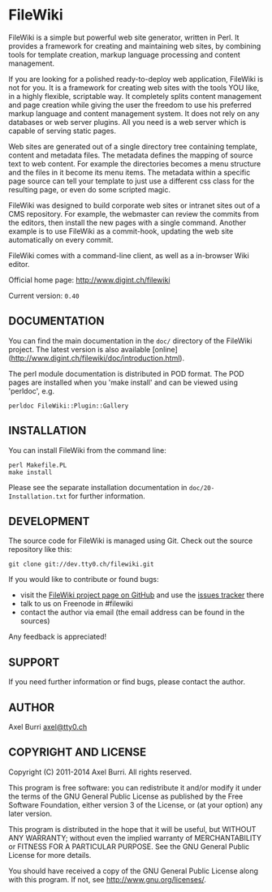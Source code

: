 FileWiki
========

FileWiki is a simple but powerful web site generator, written in
Perl. It provides a framework for creating and maintaining web sites,
by combining tools for template creation, markup language processing
and content management.

If you are looking for a polished ready-to-deploy web application,
FileWiki is not for you. It is a framework for creating web sites with
the tools YOU like, in a highly flexible, scriptable way. It
completely splits content management and page creation while giving
the user the freedom to use his preferred markup language and content
management system. It does not rely on any databases or web server
plugins. All you need is a web server which is capable of serving
static pages.

Web sites are generated out of a single directory tree containing
template, content and metadata files. The metadata defines the mapping
of source text to web content. For example the directories becomes a
menu structure and the files in it become its menu items. The metadata
within a specific page source can tell your template to just use a
different css class for the resulting page, or even do some scripted
magic.

FileWiki was designed to build corporate web sites or intranet sites
out of a CMS repository. For example, the webmaster can review the
commits from the editors, then install the new pages with a single
command. Another example is to use FileWiki as a commit-hook, updating
the web site automatically on every commit.

FileWiki comes with a command-line client, as well as a in-browser
Wiki editor.


Official home page: <http://www.digint.ch/filewiki>

Current version: `0.40`


DOCUMENTATION
-------------

You can find the main documentation in the `doc/` directory of the
FileWiki project. The latest version is also available [online]
(http://www.digint.ch/filewiki/doc/introduction.html).

The perl module documentation is distributed in POD format. The POD
pages are installed when you 'make install' and can be viewed using
'perldoc', e.g.

    perldoc FileWiki::Plugin::Gallery


INSTALLATION
------------

You can install FileWiki from the command line:

    perl Makefile.PL
    make install

Please see the separate installation documentation in
`doc/20-Installation.txt` for further information.


DEVELOPMENT
-----------

The source code for FileWiki is managed using Git. Check out the
source repository like this:

    git clone git://dev.tty0.ch/filewiki.git

If you would like to contribute or found bugs:

- visit the [FileWiki project page on GitHub] and use the [issues
  tracker] there
- talk to us on Freenode in #filewiki
- contact the author via email (the email address can be found in the
  sources)

Any feedback is appreciated!

  [FileWiki project page on GitHub]: http://github.com/digint/filewiki
  [issues tracker]: http://github.com/digint/filewiki/issues


SUPPORT
-------

If you need further information or find bugs, please contact the
author.


AUTHOR
------

Axel Burri <axel@tty0.ch>


COPYRIGHT AND LICENSE
---------------------

Copyright (C) 2011-2014 Axel Burri. All rights reserved.

This program is free software: you can redistribute it and/or modify
it under the terms of the GNU General Public License as published by
the Free Software Foundation, either version 3 of the License, or (at
your option) any later version.

This program is distributed in the hope that it will be useful, but
WITHOUT ANY WARRANTY; without even the implied warranty of
MERCHANTABILITY or FITNESS FOR A PARTICULAR PURPOSE. See the GNU
General Public License for more details.

You should have received a copy of the GNU General Public License
along with this program. If not, see <http://www.gnu.org/licenses/>.
